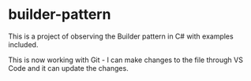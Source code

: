# builder-pattern
This is a project of observing the Builder pattern in C# with examples included.

This is now working with Git - I can make changes to the file through VS Code and it can update the changes.